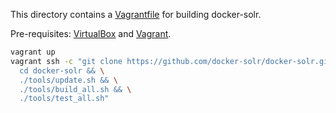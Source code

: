 This directory contains a [Vagrantfile](Vagrantfile) for building docker-solr.

Pre-requisites: [VirtualBox](https://www.virtualbox.org/wiki/Downloads) and [Vagrant](https://www.vagrantup.com/downloads.html).

```bash
vagrant up
vagrant ssh -c "git clone https://github.com/docker-solr/docker-solr.git a && \
  cd docker-solr && \
  ./tools/update.sh && \
  ./tools/build_all.sh && \
  ./tools/test_all.sh"
```
